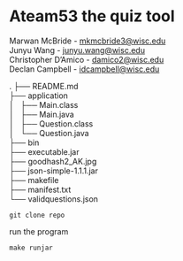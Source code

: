 # Ateam53 the quiz tool  
Marwan McBride - mkmcbride3@wisc.edu   
Junyu Wang        - junyu.wang@wisc.edu   
Christopher D’Amico - damico2@wisc.edu   
Declan Campbell - idcampbell@wisc.edu   

.
├── README.md   
├── application  
│   ├── Main.class  
│   ├── Main.java   
│   ├── Question.class   
│   └── Question.java   
├── bin   
├── executable.jar   
├── goodhash2_AK.jpg   
├── json-simple-1.1.1.jar   
├── makefile   
├── manifest.txt   
└── validquestions.json   

```
git clone repo
```

run the program
```
make runjar
```


